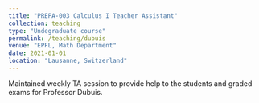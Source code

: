 ```yaml
---
title: "PREPA-003 Calculus I Teacher Assistant"
collection: teaching
type: "Undegraduate course"
permalink: /teaching/dubuis
venue: "EPFL, Math Department"
date: 2021-01-01
location: "Lausanne, Switzerland"
---
```


Maintained weekly TA session to provide help to the students and graded exams for Professor Dubuis.